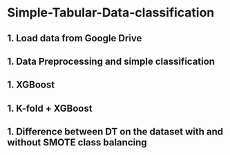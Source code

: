 # Simple-Tabular-Data-classification

## 1. Load data from Google Drive
## 1. Data Preprocessing and simple classification
## 1. XGBoost
## 1. K-fold + XGBoost
## 1. Difference between DT on the dataset with and without SMOTE class balancing

